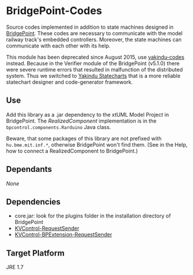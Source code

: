 # BridgePoint-Codes

Source codes implemented in addition to state machines designed in [BridgePoint](http://xtuml.org). These codes are necessary to communicate with the model railway track's embedded controllers. Moreover, the state machines can communicate with each other with its help.

This module has been deprecated since August 2015, use [yakindu-codes](https://github.com/FTSRG/BME-MODES3/tree/master/yakindu-codes) instead. Because in the Verifier module of the BridgePoint (v5.1.0) there were severe runtime errors that resulted in malfunction of the distributed system. Thus we switched to [Yakindu Statecharts](https://www.itemis.com/en/yakindu/statechart-tools/) that is a more reliable statechart designer and code-generator framework.

## Use

Add this library as a .jar dependency to the xtUML Model Project in BridgePoint. The *RealizedComponent* implementation is in the `bpcontrol.components.Rarduino` Java class.

Beware, that some packages of this library are not prefixed with `hu.bme.mit.inf.*`, otherwise BridgePoint won't find them. (See in the Help, how to connect a RealizedComponent to BridgePoint.)

## Dependants

*None*

## Dependencies

* core.jar: look for the plugins folder in the installation directory of BridgePoint
* [KVControl-RequestSender](https://github.com/FTSRG/BME-MODES3/tree/master/deprecated/kvcontrol-requestsender)
* [KVControl-BPExtension-RequestSender](https://github.com/FTSRG/BME-MODES3/tree/master/deprecated/kvcontrol-bpextension-requestsender)

## Target Platform
JRE 1.7